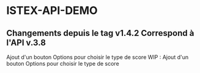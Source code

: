 ISTEX-API-DEMO
=============
Changements depuis le tag v1.4.2
Correspond à l'API v.3.8
-------------
 Ajout d'un bouton Options pour choisir le type de score
WIP : Ajout d'un bouton Options pour choisir le type de score

